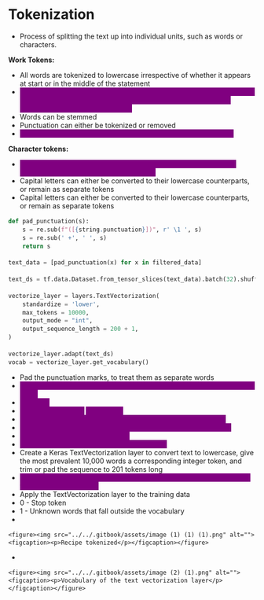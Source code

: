 # Tokenization

* Process of splitting the text up into individual units, such as words or characters.

**Work Tokens:**

* All words are tokenized to lowercase irrespective of whether it appears at start or in the middle of the statement
* <mark style="color:purple;background-color:purple;">**Vocabulary can be very large with some words appearing only once, it may be wise to replace them with some other unknown word to reduce the size of the vocabulary**</mark>
* Words can be stemmed
* Punctuation can either be tokenized or removed
* <mark style="color:purple;background-color:purple;">**Models can never predict words outside the training vocabulary**</mark>

**Character tokens:**

* <mark style="color:purple;background-color:purple;">**The model may generate sequences of characters that form new words outside of the training vocabulary**</mark>
* Capital letters can either be converted to their lowercase counterparts, or remain as separate tokens
* Capital letters can either be converted to their lowercase counterparts, or remain as separate tokens



```python
def pad_punctuation(s):
    s = re.sub(f"([{string.punctuation}])", r' \1 ', s)
    s = re.sub(' +', ' ', s)
    return s

text_data = [pad_punctuation(x) for x in filtered_data] 

text_ds = tf.data.Dataset.from_tensor_slices(text_data).batch(32).shuffle(1000) 

vectorize_layer = layers.TextVectorization( 
    standardize = 'lower',
    max_tokens = 10000,
    output_mode = "int",
    output_sequence_length = 200 + 1,
)

vectorize_layer.adapt(text_ds) 
vocab = vectorize_layer.get_vocabulary()
```

* Pad the punctuation marks, to treat them as separate words
* <mark style="color:purple;background-color:purple;">**Padding function: Hello, world! How are you? -> Hello , world ! How are you ?**</mark>
* <mark style="color:purple;background-color:purple;">**Batches:**</mark>
* <mark style="color:purple;background-color:purple;">**100 records loaded**</mark> <mark style="color:purple;background-color:purple;"></mark><mark style="color:purple;background-color:purple;">→ shuffled.</mark>
* <mark style="color:purple;background-color:purple;">**32 records taken from buffer → passed to the neural network.**</mark>
* <mark style="color:purple;background-color:purple;">**32 new records added to buffer (to maintain buffer size of 100).**</mark>
* <mark style="color:purple;background-color:purple;">**Shuffling again within the buffer.**</mark>
* <mark style="color:purple;background-color:purple;">**Repeat until all 1000 records are processed.**</mark>
* Create a Keras TextVectorization layer to convert text to lowercase, give the most prevalent 10,000 words a corresponding integer token, and trim or pad the sequence to 201 tokens long
* <mark style="color:purple;background-color:purple;">**If the sentence lenght is 150 then it will be padded, if its lenght is 250 then it will be truncated**</mark>
* Apply the TextVectorization layer to the training data
* 0 - Stop token
* 1 - Unknown words that fall outside the vocabulary
*

    <figure><img src="../../.gitbook/assets/image (1) (1) (1).png" alt=""><figcaption><p>Recipe tokenized</p></figcaption></figure>
*

    <figure><img src="../../.gitbook/assets/image (2) (1).png" alt=""><figcaption><p>Vocabulary of the text vectorization layer</p></figcaption></figure>
